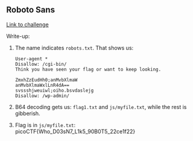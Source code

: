 ## Roboto Sans

[Link to challenge](play.picoctf.org/practice/challenge/291)

Write-up:

1. The name indicates `robots.txt`. That shows us:

    ```
    User-agent *
    Disallow: /cgi-bin/
    Think you have seen your flag or want to keep looking.

    ZmxhZzEudHh0;anMvbXlmaW
    anMvbXlmaWxlLnR4dA==
    svssshjweuiwl;oiho.bsvdaslejg
    Disallow: /wp-admin/
    ```

2. B64 decoding gets us: `flag1.txt` and `js/myfile.txt`, while the rest is gibberish.

3. Flag is in `js/myfile.txt`: picoCTF{Who_D03sN7_L1k5_90B0T5_22ce1f22}